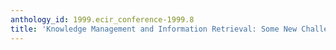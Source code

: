 ```yaml
---
anthology_id: 1999.ecir_conference-1999.8
title: 'Knowledge Management and Information Retrieval: Some New Challenges'
---
```

